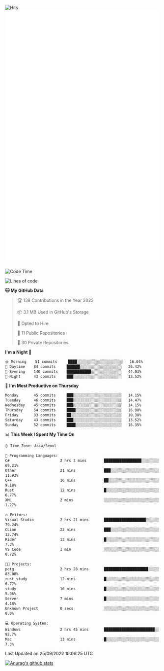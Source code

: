 ![Hits](https://hits.seeyoufarm.com/api/count/incr/badge.svg?url=https%3A%2F%2Fgithub.com%2Fkokose1234&count_bg=%2379C83D&title_bg=%23555555&icon=apple.svg&icon_color=%23E7E7E7&title=hits&edge_flat=false)
<br/>
![Metrics](https://github.com/kokose1234/kokose1234/blob/main/github-metrics.svg)

<!--START_SECTION:waka-->
![Code Time](http://img.shields.io/badge/Code%20Time-694%20hrs%2045%20mins-blue)

![Lines of code](https://img.shields.io/badge/From%20Hello%20World%20I%27ve%20Written-901%20Thousand%20lines%20of%20code-blue)

**🐱 My GitHub Data** 

> 🏆 138 Contributions in the Year 2022
 > 
> 📦 3.1 MB Used in GitHub's Storage 
 > 
> 💼 Opted to Hire
 > 
> 📜 11 Public Repositories 
 > 
> 🔑 30 Private Repositories  
 > 
**I'm a Night 🦉** 

```text
🌞 Morning    51 commits     ████░░░░░░░░░░░░░░░░░░░░░   16.04% 
🌆 Daytime    84 commits     ██████░░░░░░░░░░░░░░░░░░░   26.42% 
🌃 Evening    140 commits    ███████████░░░░░░░░░░░░░░   44.03% 
🌙 Night      43 commits     ███░░░░░░░░░░░░░░░░░░░░░░   13.52%

```
📅 **I'm Most Productive on Thursday** 

```text
Monday       45 commits     ███░░░░░░░░░░░░░░░░░░░░░░   14.15% 
Tuesday      46 commits     ███░░░░░░░░░░░░░░░░░░░░░░   14.47% 
Wednesday    45 commits     ███░░░░░░░░░░░░░░░░░░░░░░   14.15% 
Thursday     54 commits     ████░░░░░░░░░░░░░░░░░░░░░   16.98% 
Friday       33 commits     ██░░░░░░░░░░░░░░░░░░░░░░░   10.38% 
Saturday     43 commits     ███░░░░░░░░░░░░░░░░░░░░░░   13.52% 
Sunday       52 commits     ████░░░░░░░░░░░░░░░░░░░░░   16.35%

```


📊 **This Week I Spent My Time On** 

```text
⌚︎ Time Zone: Asia/Seoul

💬 Programming Languages: 
C#                       2 hrs 3 mins        █████████████████░░░░░░░░   69.21% 
Other                    21 mins             ███░░░░░░░░░░░░░░░░░░░░░░   11.93% 
C++                      16 mins             ██░░░░░░░░░░░░░░░░░░░░░░░   9.18% 
Rust                     12 mins             █░░░░░░░░░░░░░░░░░░░░░░░░   6.77% 
XML                      2 mins              ░░░░░░░░░░░░░░░░░░░░░░░░░   1.27%

🔥 Editors: 
Visual Studio            2 hrs 21 mins       ███████████████████░░░░░░   79.24% 
CLion                    22 mins             ███░░░░░░░░░░░░░░░░░░░░░░   12.74% 
Rider                    13 mins             █░░░░░░░░░░░░░░░░░░░░░░░░   7.3% 
VS Code                  1 min               ░░░░░░░░░░░░░░░░░░░░░░░░░   0.72%

🐱‍💻 Projects: 
potg                     2 hrs 28 mins       ████████████████████░░░░░   83.08% 
rust_study               12 mins             █░░░░░░░░░░░░░░░░░░░░░░░░   6.77% 
study                    10 mins             █░░░░░░░░░░░░░░░░░░░░░░░░   5.96% 
Server                   7 mins              █░░░░░░░░░░░░░░░░░░░░░░░░   4.18% 
Unknown Project          0 secs              ░░░░░░░░░░░░░░░░░░░░░░░░░   0.0%

💻 Operating System: 
Windows                  2 hrs 45 mins       ███████████████████████░░   92.7% 
Mac                      13 mins             █░░░░░░░░░░░░░░░░░░░░░░░░   7.3%

```


 Last Updated on 25/09/2022 10:06:25 UTC
<!--END_SECTION:waka-->

[![Anurag's github stats](https://github-readme-stats.vercel.app/api?username=kokose1234&theme=dracula)](https://github.com/anuraghazra/github-readme-stats)



	

